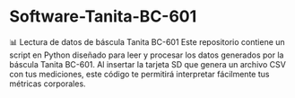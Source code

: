 # Software-Tanita-BC-601
📊 Lectura de datos de báscula Tanita BC-601 Este repositorio contiene un script en Python diseñado para leer y procesar los datos generados por la báscula Tanita BC-601. Al insertar la tarjeta SD que genera un archivo CSV con tus mediciones, este código te permitirá interpretar fácilmente tus métricas corporales.  
